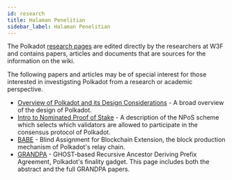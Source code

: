 ```yaml
---
id: research
title: Halaman Penelitian
sidebar_label: Halaman Penelitian
---
```


The Polkadot [research pages](https://research.polkadot.network) are edited directly by the researchers at W3F and contains papers, articles and documents that are sources for the information on the wiki.

The following papers and articles may be of special interest for those interested in investigsting Polkadot from a research or academic perspective.

- [Overview of Polkadot and its Design Considerations](https://arxiv.org/pdf/2005.13456.pdf) - A broad overview of the design of Polkadot.
- [Intro to Nominated Proof of Stake](https://research.web3.foundation/en/latest/polkadot/NPoS/index.html) - A description of the NPoS scheme which selects which validators are allowed to participate in the consensus protocol of Polkadot.
- [BABE](https://research.web3.foundation/en/latest/polkadot/BABE/Babe.html) - Blind Assignment for Blockchain Extension, the block production mechanism of Polkadot's relay chain.
- [GRANDPA](https://research.web3.foundation/en/latest/polkadot/GRANDPA.html) - GHOST-based Recursive Ancestor Deriving Prefix Agreement, Polkadot's finality gadget. This page includes both the abstract and the full GRANDPA papers.
